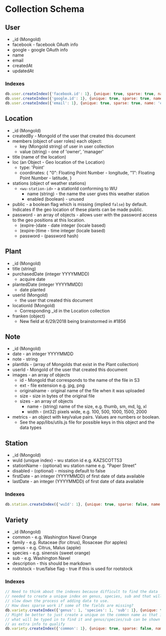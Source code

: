 # Collection Schema

## User

- _id (MongoId)
- facebook - facebook OAuth info
- google - google OAuth info
- name
- email
- createdAt
- updatedAt

### Indexes

```javascript
db.user.createIndex({'facebook.id': 1}, {unique: true, sparse: true, name: 'facebookId'})
db.user.createIndex({'google.id': 1}, {unique: true, sparse: true, name: 'googleId'})
db.user.createIndex({'email': 1}, {unique: true, sparse: true, name: 'email'})
```

## Location

- _id (MongoId)
- createdBy - MongoId of the user that created this document
- members (object of user roles) each object:
  - key (MongoId string) of user in user collection
  - value (string) - one of 'owner', 'manager'
- title (name of the location)
- loc (an Object - Geo location of the Location)
  - type: 'Point'
  - coordinates: {
    "0": Floating Point Number - longitude,
    "1": Floating Point Number - latitude,
  }
- stations (object of weather stations)
  - `<wu-station-id>` - a stationId conforming to WU
    - name (string) - the name the user gives this weather station
    - enabled (boolean) - unused
- public - a boolean flag which is missing (implied `false`) by default. Indicates if the geo
location of these plants can be made public.
- password - an array of objects - allows user with the password access to the geo positions
at this location.
  - (expire-)date - date integer (locale based)
  - (expire-)time - time integer (locale based)
  - password - (password hash)

## Plant

- _id (MongoId)
- title (string)
- purchasedDate (integer YYYYMMDD)
  - acquire date
- plantedDate (integer YYYYMMDD)
  - date planted
- userId (MongoId)
  - the user that created this document
- locationId (MongoId)
  - Corresponding _id in the Location collection
- franken (object)
  - New field at 6/29/2018 being brainstormed in #1856

## Note

- _id (MongoId)
- date - an integer YYYYMMDD
- note - string 
- plantIds - (array of MongoIds that exist in the Plant collection)
- userId - MongoId of the user that created this document
- images - an array of objects
  - id - MongoId that corresponds to the name of the file in S3
  - ext - file extension e.g. jpg, png
  - originalname - original name of the file when it was uploaded
  - size - size in bytes of the original file
  - sizes - an array of objects
    - name - (string) name of the size, e.g. thumb, sm, md, lg, xl
    - width - (int32) pixels wide, e.g. 100, 500, 1000, 1500, 2000
- metrics - an object with key/value pairs. Values are numbers or boolean.
  - See the app/libs/utils.js file for possible keys in this object and the data types

## Station

- _id (MongoId)
- wuId (unique index) - wu station id e.g. KAZSCOTT53
- stationName - (optional) wu station name e.g. "Paper Street"
- disabled - (optional) - missing default to false
- firstDate - an integer (YYYYMMDD) of first date of data available
- lastDate - an integer (YYYYMMDD) of first date of data available

### Indexes

```javascript
db.station.createIndex({'wuId': 1}, {unique: true, sparse: false, name: 'wuId'});
```

## Variety

- _id (MongoId)
- common - e.g. Washington Navel Orange
- family - e.g. Rutaceae (for citrus), Rosaceae (for apples)
- genus - e.g. Citrus, Malus (apple)
- species - e.g. sinensis (sweet orange)
- sub - e.g. Washington Navel
- description - this should be markdown
- rootstock - true/false flag - true if this is used for rootstock

### Indexes

```javascript
// Need to think about the indexes because difficult to find the data
// needed to create a unique index on genus, species, sub and that will
// slow down the process of adding data to use.
// How does sparse work if some of the fields are missing?
db.variety.createIndex({'genus': 1, 'species': 1, 'sub': 1}, {unique: true, sparse: false, name: 'speciesSub'});
// Might be better to just create a unique on the common name as that is
// what will be typed in to find it and genus/species/sub can be shown
// as extra info to qualify
db.variety.createIndex({'common': 1}, {unique: true, sparse: false, name: 'common'});
```
